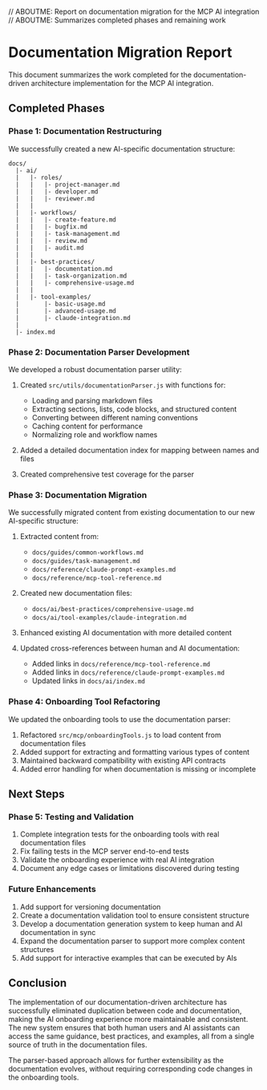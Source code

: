 // ABOUTME: Report on documentation migration for the MCP AI integration
// ABOUTME: Summarizes completed phases and remaining work

# Documentation Migration Report

This document summarizes the work completed for the documentation-driven architecture implementation for the MCP AI integration.

## Completed Phases

### Phase 1: Documentation Restructuring

We successfully created a new AI-specific documentation structure:

```
docs/
  |- ai/
  |   |- roles/
  |   |   |- project-manager.md
  |   |   |- developer.md
  |   |   |- reviewer.md
  |   |
  |   |- workflows/
  |   |   |- create-feature.md
  |   |   |- bugfix.md
  |   |   |- task-management.md
  |   |   |- review.md
  |   |   |- audit.md
  |   |
  |   |- best-practices/
  |   |   |- documentation.md
  |   |   |- task-organization.md
  |   |   |- comprehensive-usage.md
  |   |
  |   |- tool-examples/
  |       |- basic-usage.md
  |       |- advanced-usage.md
  |       |- claude-integration.md
  |
  |- index.md
```

### Phase 2: Documentation Parser Development

We developed a robust documentation parser utility:

1. Created `src/utils/documentationParser.js` with functions for:
   - Loading and parsing markdown files
   - Extracting sections, lists, code blocks, and structured content
   - Converting between different naming conventions
   - Caching content for performance
   - Normalizing role and workflow names

2. Added a detailed documentation index for mapping between names and files

3. Created comprehensive test coverage for the parser

### Phase 3: Documentation Migration

We successfully migrated content from existing documentation to our new AI-specific structure:

1. Extracted content from:
   - `docs/guides/common-workflows.md`
   - `docs/guides/task-management.md`
   - `docs/reference/claude-prompt-examples.md`
   - `docs/reference/mcp-tool-reference.md`

2. Created new documentation files:
   - `docs/ai/best-practices/comprehensive-usage.md`
   - `docs/ai/tool-examples/claude-integration.md`

3. Enhanced existing AI documentation with more detailed content

4. Updated cross-references between human and AI documentation:
   - Added links in `docs/reference/mcp-tool-reference.md`
   - Added links in `docs/reference/claude-prompt-examples.md`
   - Updated links in `docs/ai/index.md`

### Phase 4: Onboarding Tool Refactoring

We updated the onboarding tools to use the documentation parser:

1. Refactored `src/mcp/onboardingTools.js` to load content from documentation files
2. Added support for extracting and formatting various types of content
3. Maintained backward compatibility with existing API contracts
4. Added error handling for when documentation is missing or incomplete

## Next Steps

### Phase 5: Testing and Validation

1. Complete integration tests for the onboarding tools with real documentation files
2. Fix failing tests in the MCP server end-to-end tests
3. Validate the onboarding experience with real AI integration
4. Document any edge cases or limitations discovered during testing

### Future Enhancements

1. Add support for versioning documentation
2. Create a documentation validation tool to ensure consistent structure
3. Develop a documentation generation system to keep human and AI documentation in sync
4. Expand the documentation parser to support more complex content structures
5. Add support for interactive examples that can be executed by AIs

## Conclusion

The implementation of our documentation-driven architecture has successfully eliminated duplication between code and documentation, making the AI onboarding experience more maintainable and consistent. The new system ensures that both human users and AI assistants can access the same guidance, best practices, and examples, all from a single source of truth in the documentation files.

The parser-based approach allows for further extensibility as the documentation evolves, without requiring corresponding code changes in the onboarding tools.